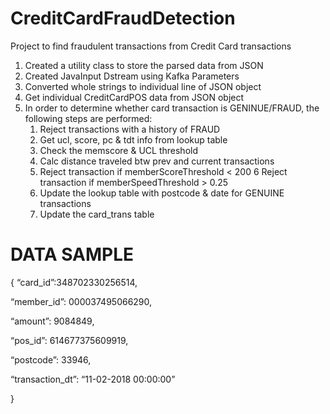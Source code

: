 # CreditCardFraudDetection
Project to find fraudulent transactions from Credit Card transactions 

1. Created a utility class to store the parsed data from JSON
2. Created JavaInput Dstream using Kafka Parameters
3. Converted whole strings to individual line of JSON object
4. Get individual CreditCardPOS data from JSON object
5. In order to determine whether card transaction is GENINUE/FRAUD, the following steps are
performed:
  	1. Reject transactions with a history of FRAUD
  	2. Get ucl, score, pc & tdt info from lookup table
  	3. Check the memscore & UCL threshold
  	4. Calc distance traveled btw prev and current transactions 
  	5. Reject transaction if memberScoreThreshold < 200
  	6 Reject transaction if memberSpeedThreshold > 0.25
  	7. Update the lookup table with postcode & date for GENUINE transactions
  	8. Update the card_trans table
    
# DATA SAMPLE

{
“card_id”:348702330256514,

“member_id”: 000037495066290,

“amount”: 9084849,

“pos_id”: 614677375609919,

“postcode”: 33946,

“transaction_dt”: “11-02-2018 00:00:00”

}

